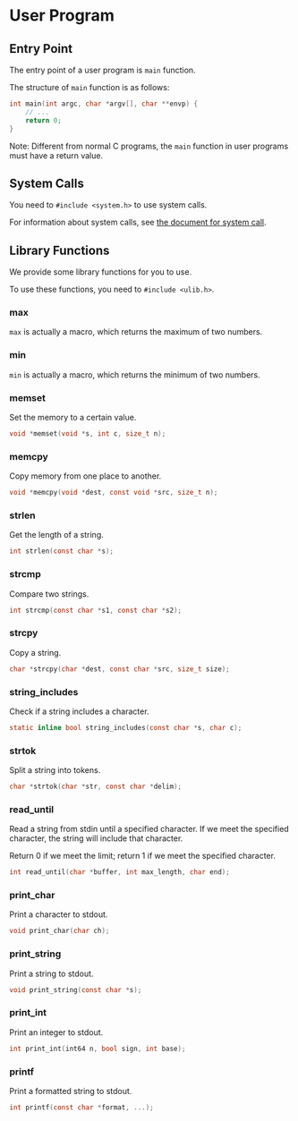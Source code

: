 # User Program

## Entry Point

The entry point of a user program is `main` function.

The structure of `main` function is as follows:
```c
int main(int argc, char *argv[], char **envp) {
    // ...
    return 0;
}
```

Note: Different from normal C programs, the `main` function in user programs
must have a return value.

## System Calls

You need to `#include <system.h>` to use system calls.

For information about system calls, see
[the document for system call](docs/system_call.md).

## Library Functions

We provide some library functions for you to use.

To use these functions, you need to `#include <ulib.h>`.

### max

`max` is actually a macro, which returns the maximum of two numbers.

### min

`min` is actually a macro, which returns the minimum of two numbers.

### memset

Set the memory to a certain value.

```c
void *memset(void *s, int c, size_t n);
```

### memcpy

Copy memory from one place to another.

```c
void *memcpy(void *dest, const void *src, size_t n);
```

### strlen

Get the length of a string.

```c
int strlen(const char *s);
```

### strcmp

Compare two strings.

```c
int strcmp(const char *s1, const char *s2);
```

### strcpy

Copy a string.

```c
char *strcpy(char *dest, const char *src, size_t size);
```

### string_includes

Check if a string includes a character.

```c
static inline bool string_includes(const char *s, char c);
```

### strtok

Split a string into tokens.

```c
char *strtok(char *str, const char *delim);
```

### read_until

Read a string from stdin until a specified character. If we meet the specified
character, the string will include that character.

Return 0 if we meet the limit; return 1 if we meet the specified character.

```c
int read_until(char *buffer, int max_length, char end);
```

### print_char

Print a character to stdout.

```c
void print_char(char ch);
```

### print_string

Print a string to stdout.

```c
void print_string(const char *s);
```

### print_int

Print an integer to stdout.

```c
int print_int(int64 n, bool sign, int base);
```

### printf

Print a formatted string to stdout.

```c
int printf(const char *format, ...);
```
